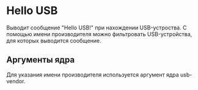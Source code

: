 # Hello USB
Выводит сообщение "Hello USB!" при нахождении USB-устроства. С помощью имени производителя можно фильтровать USB-устройства, для которых выводится сообщение.

## Аргументы ядра
Для указания имени производителя используется аргумент ядра usb-vendor.
